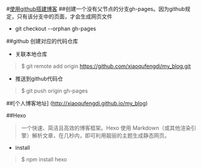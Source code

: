 #[使用github搭建博客](http://www.ruanyifeng.com/blog/2012/08/blogging_with_jekyll.html)
##创建一个没有父节点的分支gh-pages。因为github规定，只有该分支中的页面，才会生成网页文件
+ git checkout --orphan gh-pages

##github 创建对应的代码仓库
+ 关联本地仓库
>$ git remote add origin  https://github.com/xiaoqufengdi/my_blog.git
+ 推送到github代码仓
>$ git push origin gh-pages

##[个人博客地址] (http://xiaoqufengdi.github.io/my_blog)


##Hexo 
>一个快速、简洁且高效的博客框架。Hexo 使用 Markdown（或其他渲染引擎）解析文章，在几秒内，即可利用靓丽的主题生成静态网页。
+ install
> $ npm install hexo